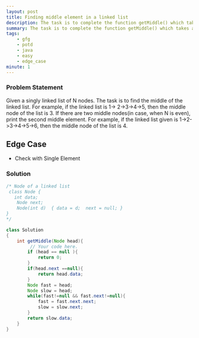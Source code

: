 ```yaml
---
layout: post
title: Finding middle element in a linked list
description: The task is to complete the function getMiddle() which takes a head reference as the only argument and should return the data at the middle node of the linked list.
summary: The task is to complete the function getMiddle() which takes a head reference as the only argument and should return the data at the middle node of the linked list. 
tags:
    - gfg
    - potd
    - java
    - easy
    - edge_case
minute: 1
---
```


### Problem Statement
Given a singly linked list of N nodes.
The task is to find the middle of the linked list. For example, if the linked list is
1-> 2->3->4->5, then the middle node of the list is 3.
If there are two middle nodes(in case, when N is even), print the second middle element.
For example, if the linked list given is 1->2->3->4->5->6, then the middle node of the list is 4.

## Edge Case
- Check with Single Element

### Solution
```java
/* Node of a linked list
 class Node {
   int data;
    Node next;
    Node(int d)  { data = d;  next = null; }
}
*/

class Solution
{
    int getMiddle(Node head){
         // Your code here.
        if (head == null ){
            return 0;
        }
        if(head.next ==null){
            return head.data;
        }
        Node fast = head;
        Node slow = head;
        while(fast!=null && fast.next!=null){
            fast = fast.next.next;
            slow = slow.next;
        }
        return slow.data;
    }
}
```

